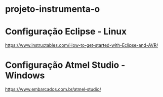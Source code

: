 # projeto-instrumenta-o


# Configuração Eclipse - Linux
https://www.instructables.com/How-to-get-started-with-Eclipse-and-AVR/

# Configuração Atmel Studio - Windows
https://www.embarcados.com.br/atmel-studio/

